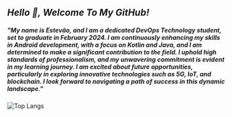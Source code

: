 ## <i>Hello 👋, Welcome To My GitHub!</i>

##### "My name is Estevão, and I am a dedicated DevOps Technology student, set to graduate in February 2024. I am continuously enhancing my skills in Android development, with a focus on Kotlin and Java, and I am determined to make a significant contribution to the field. I uphold high standards of professionalism, and my unwavering commitment is evident in my learning journey. I am excited about future opportunities, particularly in exploring innovative technologies such as 5G, IoT, and blockchain. I look forward to navigating a path of success in this dynamic landscape."

![Top Langs](https://github-readme-stats.vercel.app/api/top-langs/?username=tevolve&layout=compact&theme=highcontrast)




